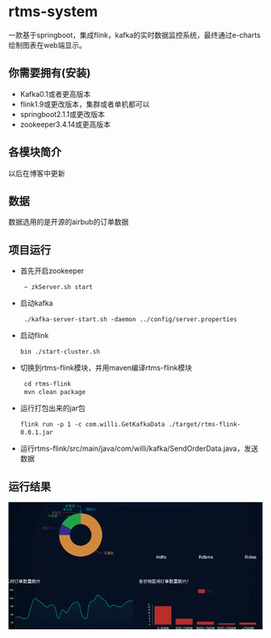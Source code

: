 # rtms-system
一款基于springboot，集成flink，kafka的实时数据监控系统，最终通过e-charts绘制图表在web端显示。

## 你需要拥有(安装)

* Kafka0.1或者更高版本
* flink1.9或更改版本，集群或者单机都可以
* springboot2.1.1或更改版本
* zookeeper3.4.14或更高版本

## 各模块简介

以后在博客中更新

## 数据

数据选用的是开源的airbub的订单数据

## 项目运行

* 首先开启zookeeper

  ```
   ~ zkServer.sh start
  ```

* 启动kafka

  ```
   ./kafka-server-start.sh -daemon ../config/server.properties 
  ```

* 启动flink

  ```
  bin ./start-cluster.sh 
  ```

* 切换到rtms-flink模块，并用maven编译rtms-flink模块

  ```
   cd rtms-flink 
   mvn clean package
  ```

* 运行打包出来的jar包

  ```
  flink run -p 1 -c com.willi.GetKafkaData ./target/rtms-flink-0.0.1.jar
  ```

* 运行rtms-flink/src/main/java/com/willi/kafka/SendOrderData.java，发送数据

## 运行结果
![](https://github.com/ThisisWilli/rtms-system/blob/master/%E6%95%88%E6%9E%9C%E5%9B%BE.gif)

